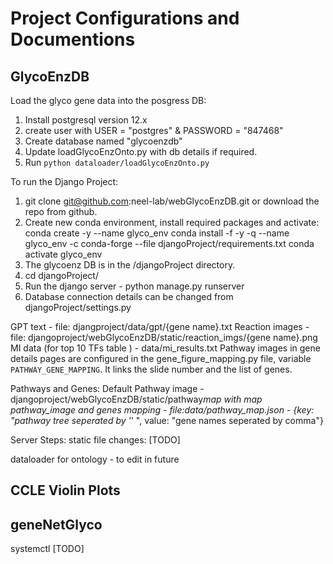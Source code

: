 # Project Configurations and Documentions

## GlycoEnzDB

Load the glyco gene data into the posgress DB:

1. Install postgresql version 12.x
2. create user with USER = "postgres" & PASSWORD = "847468"
3. Create database named "glycoenzdb"
4. Update loadGlycoEnzOnto.py with db details if required.
5. Run `python dataloader/loadGlycoEnzOnto.py`

To run the Django Project:

1. git clone git@github.com:neel-lab/webGlycoEnzDB.git or download the repo from github.
2. Create new conda environment, install required packages and activate:
   conda create -y --name glyco_env
   conda install -f -y -q --name glyco_env -c conda-forge --file djangoProject/requirements.txt
   conda activate glyco_env
3. The glycoenz DB is in the /djangoProject directory.
4. cd djangoProject/
5. Run the django server - python manage.py runserver
6. Database connection details can be changed from djangoProject/settings.py

GPT text - file: djangproject/data/gpt/{gene name}.txt
Reaction images - file: djangoproject/webGlycoEnzDB/static/reaction_imgs/{gene name}.png
MI data (for top 10 TFs table ) - data/mi_results.txt
Pathway images in gene details pages are configured in the gene_figure_mapping.py file, variable `PATHWAY_GENE_MAPPING`. It links the slide number and the list of genes.

Pathways and Genes:
Default Pathway image - djangoproject/webGlycoEnzDB/static/pathway*map with map
pathway_image and genes mapping - file:data/pathway_map.json - {key: "pathway tree seperated by '*' ", value: "gene names seperated by comma"}

Server Steps:
static file changes: [TODO]

dataloader for ontology - to edit in future

## CCLE Violin Plots

## geneNetGlyco

systemctl [TODO]

